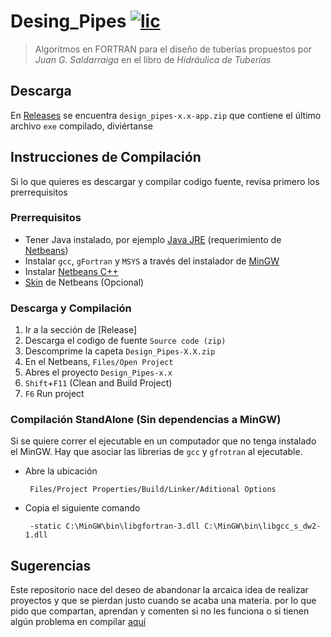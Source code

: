 # Desing_Pipes  [![lic](https://img.shields.io/badge/Licence-MIT-blue.svg)](LICENSE)
> Algoritmos en FORTRAN para el diseño de tuberías propuestos por *Juan G. Saldarraiga* en el libro de *Hidráulica de Tuberías*

## Descarga
 En [Releases] se encuentra `design_pipes-x.x-app.zip` que contiene el último archivo `exe` compilado, diviértanse
 
## Instrucciones de Compilación
Si lo que quieres es descargar y compilar codigo fuente, revisa primero los prerrequisitos

### Prerrequisitos
 - Tener Java instalado, por ejemplo [Java JRE] (requerimiento de [Netbeans])
 - Instalar `gcc`, `gFortran` y `MSYS` a través del instalador de [MinGW]
 - Instalar [Netbeans C++]
 - [Skin] de Netbeans (Opcional)
 
### Descarga y Compilación
 1. Ir a la sección de [Release]
 2. Descarga el codigo de fuente `Source code (zip)`
 2. Descomprime la capeta `Design_Pipes-X.X.zip`
 3. En el Netbeans, `Files/Open Project`
 4. Abres el proyecto `Design_Pipes-x.x`
 8. `Shift`+`F11` (Clean and Build Project)
 9. `F6` Run project

### Compilación StandAlone (Sin dependencias a MinGW)
Si se quiere correr el ejecutable en un computador que no tenga instalado el MinGW. Hay que asociar las librerias de `gcc` y `gfrotran` al ejecutable. 

 - Abre la ubicación

		Files/Project Properties/Build/Linker/Aditional Options

 - Copia el siguiente comando
 
		-static C:\MinGW\bin\libgfortran-3.dll C:\MinGW\bin\libgcc_s_dw2-1.dll

## Sugerencias
Este repositorio nace del deseo de abandonar la arcaica idea de realizar proyectos y que se pierdan justo cuando se acaba una materia. por lo que pido que compartan, aprendan y comenten si no les funciona o si tienen algún problema en compilar [aquí](https://github.com/Athesto/Desing_Pipes/issues)

[Releases]: https://github.com/Athesto/Desing_Pipes/releases
[Netbeans]: https://netbeans.org/community/releases/82/install.html#requiredsoftware
[licence]: http://google.com
[Java JRE]: http://www.oracle.com/technetwork/java/javase/downloads/index.html
[MinGW]: http://www.mingw.org/
[Netbeans C++]: https://netbeans.org/downloads/
[Skin]: http://plugins.netbeans.org/plugin/62424/darcula-laf-for-netbeans
